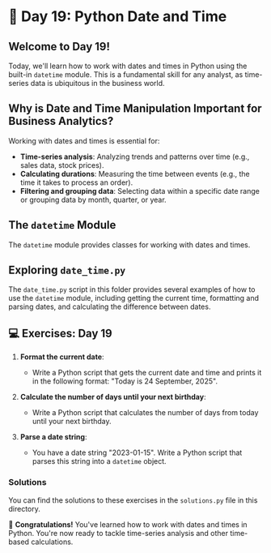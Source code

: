 # 📅 Day 19: Python Date and Time

## Welcome to Day 19!

Today, we'll learn how to work with dates and times in Python using the built-in `datetime` module. This is a fundamental skill for any analyst, as time-series data is ubiquitous in the business world.

## Why is Date and Time Manipulation Important for Business Analytics?

Working with dates and times is essential for:
- **Time-series analysis**: Analyzing trends and patterns over time (e.g., sales data, stock prices).
- **Calculating durations**: Measuring the time between events (e.g., the time it takes to process an order).
- **Filtering and grouping data**: Selecting data within a specific date range or grouping data by month, quarter, or year.

## The `datetime` Module

The `datetime` module provides classes for working with dates and times.

## Exploring `date_time.py`

The `date_time.py` script in this folder provides several examples of how to use the `datetime` module, including getting the current time, formatting and parsing dates, and calculating the difference between dates.

## 💻 Exercises: Day 19

1.  **Format the current date**:
    *   Write a Python script that gets the current date and time and prints it in the following format: "Today is 24 September, 2025".

2.  **Calculate the number of days until your next birthday**:
    *   Write a Python script that calculates the number of days from today until your next birthday.

3.  **Parse a date string**:
    *   You have a date string "2023-01-15". Write a Python script that parses this string into a `datetime` object.

### Solutions

You can find the solutions to these exercises in the `solutions.py` file in this directory.

🎉 **Congratulations!** You've learned how to work with dates and times in Python. You're now ready to tackle time-series analysis and other time-based calculations.
